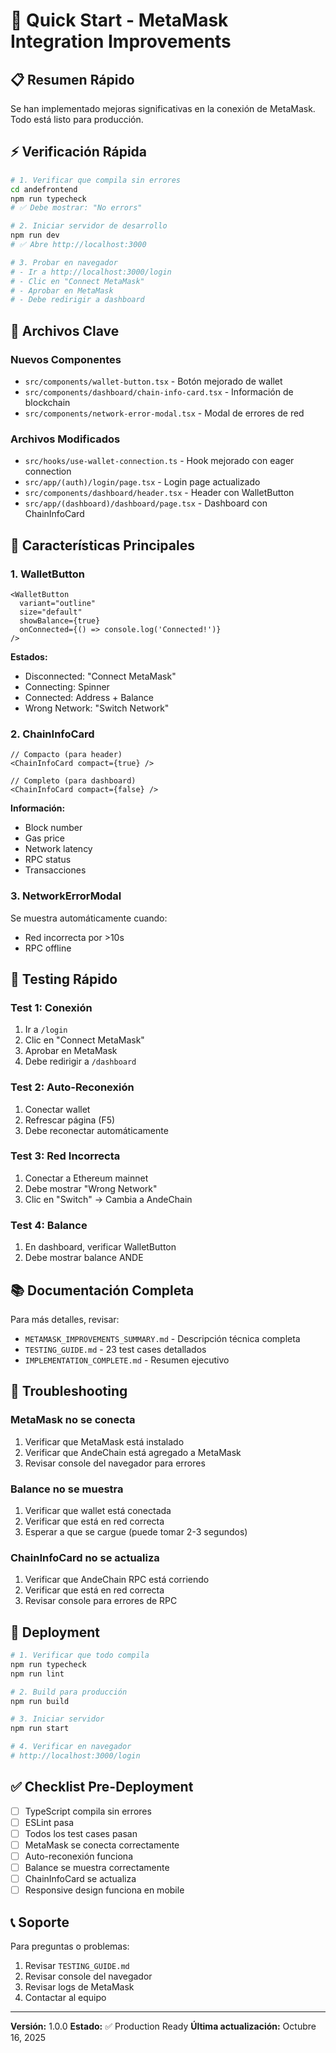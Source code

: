 # 🚀 Quick Start - MetaMask Integration Improvements

## 📋 Resumen Rápido

Se han implementado mejoras significativas en la conexión de MetaMask. Todo está listo para producción.

## ⚡ Verificación Rápida

```bash
# 1. Verificar que compila sin errores
cd andefrontend
npm run typecheck
# ✅ Debe mostrar: "No errors"

# 2. Iniciar servidor de desarrollo
npm run dev
# ✅ Abre http://localhost:3000

# 3. Probar en navegador
# - Ir a http://localhost:3000/login
# - Clic en "Connect MetaMask"
# - Aprobar en MetaMask
# - Debe redirigir a dashboard
```

## 📁 Archivos Clave

### Nuevos Componentes
- `src/components/wallet-button.tsx` - Botón mejorado de wallet
- `src/components/dashboard/chain-info-card.tsx` - Información de blockchain
- `src/components/network-error-modal.tsx` - Modal de errores de red

### Archivos Modificados
- `src/hooks/use-wallet-connection.ts` - Hook mejorado con eager connection
- `src/app/(auth)/login/page.tsx` - Login page actualizado
- `src/components/dashboard/header.tsx` - Header con WalletButton
- `src/app/(dashboard)/dashboard/page.tsx` - Dashboard con ChainInfoCard

## 🎯 Características Principales

### 1. WalletButton
```tsx
<WalletButton
  variant="outline"
  size="default"
  showBalance={true}
  onConnected={() => console.log('Connected!')}
/>
```

**Estados:**
- Disconnected: "Connect MetaMask"
- Connecting: Spinner
- Connected: Address + Balance
- Wrong Network: "Switch Network"

### 2. ChainInfoCard
```tsx
// Compacto (para header)
<ChainInfoCard compact={true} />

// Completo (para dashboard)
<ChainInfoCard compact={false} />
```

**Información:**
- Block number
- Gas price
- Network latency
- RPC status
- Transacciones

### 3. NetworkErrorModal
Se muestra automáticamente cuando:
- Red incorrecta por >10s
- RPC offline

## 🧪 Testing Rápido

### Test 1: Conexión
1. Ir a `/login`
2. Clic en "Connect MetaMask"
3. Aprobar en MetaMask
4. Debe redirigir a `/dashboard`

### Test 2: Auto-Reconexión
1. Conectar wallet
2. Refrescar página (F5)
3. Debe reconectar automáticamente

### Test 3: Red Incorrecta
1. Conectar a Ethereum mainnet
2. Debe mostrar "Wrong Network"
3. Clic en "Switch" → Cambia a AndeChain

### Test 4: Balance
1. En dashboard, verificar WalletButton
2. Debe mostrar balance ANDE

## 📚 Documentación Completa

Para más detalles, revisar:
- `METAMASK_IMPROVEMENTS_SUMMARY.md` - Descripción técnica completa
- `TESTING_GUIDE.md` - 23 test cases detallados
- `IMPLEMENTATION_COMPLETE.md` - Resumen ejecutivo

## 🔧 Troubleshooting

### MetaMask no se conecta
1. Verificar que MetaMask está instalado
2. Verificar que AndeChain está agregado a MetaMask
3. Revisar console del navegador para errores

### Balance no se muestra
1. Verificar que wallet está conectada
2. Verificar que está en red correcta
3. Esperar a que se cargue (puede tomar 2-3 segundos)

### ChainInfoCard no se actualiza
1. Verificar que AndeChain RPC está corriendo
2. Verificar que está en red correcta
3. Revisar console para errores de RPC

## 🚀 Deployment

```bash
# 1. Verificar que todo compila
npm run typecheck
npm run lint

# 2. Build para producción
npm run build

# 3. Iniciar servidor
npm run start

# 4. Verificar en navegador
# http://localhost:3000/login
```

## ✅ Checklist Pre-Deployment

- [ ] TypeScript compila sin errores
- [ ] ESLint pasa
- [ ] Todos los test cases pasan
- [ ] MetaMask se conecta correctamente
- [ ] Auto-reconexión funciona
- [ ] Balance se muestra correctamente
- [ ] ChainInfoCard se actualiza
- [ ] Responsive design funciona en mobile

## 📞 Soporte

Para preguntas o problemas:
1. Revisar `TESTING_GUIDE.md`
2. Revisar console del navegador
3. Revisar logs de MetaMask
4. Contactar al equipo

---

**Versión:** 1.0.0
**Estado:** ✅ Production Ready
**Última actualización:** Octubre 16, 2025
